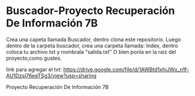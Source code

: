 # Buscador-Proyecto Recuperación De Información 7B 
Crea una capeta llamada Buscador, dentro clona este repositorio. Luego dentro de la carpeta buscador, crea una carpeta llamada: Index, dentro coloca tu archivo txt y nombrala "salida.txt" 
O bien ponla en la raiz del proyecto,como gustes. 

link para agregar el txt: https://drive.google.com/file/d/1AWBtd1xhiJWx_n1f-AU1Dzsl76eeTSg3/view?usp=sharing

Proyecto Recuperación De Información 7B 
